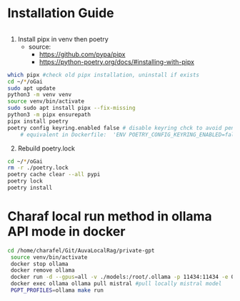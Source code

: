 ######
# Installation Guide
######

1. Install pipx in venv then poetry
    - source:
      - https://github.com/pypa/pipx
      - https://python-poetry.org/docs/#installing-with-pipx
```bash
which pipx #check old pipx installation, uninstall if exists
cd ~/*/oGai
sudo apt update
python3 -m venv venv
source venv/bin/activate
sudo sudo apt install pipx --fix-missing
python3 -m pipx ensurepath
pipx install poetry
poetry config keyring.enabled false # disable keyring chck to avoid pending during downlaod
    # equivalent in Dockerfile:  'ENV POETRY_CONFIG_KEYRING_ENABLED=false'
 ```

 2. Rebuild poetry.lock
 ```bash
 cd ~/*/oGai
 rm -r ./poetry.lock
 poetry cache clear --all pypi
 poetry lock
 poetry install
 ```

# Charaf local run method in ollama API mode in docker 

```bash
cd /home/charafel/Git/AuvaLocalRag/private-gpt
 source venv/bin/activate
 docker stop ollama
 docker remove ollama
 docker run -d --gpus=all -v ./models:/root/.ollama -p 11434:11434 -e OLLAMA_NUM_PARALLEL=15 -e OLLAMA_MAX_LOADED_MODELS=3 --name ollama ollama/ollama
 docker exec ollama ollama pull mistral #pull locally mistral model
 PGPT_PROFILES=ollama make run 
```